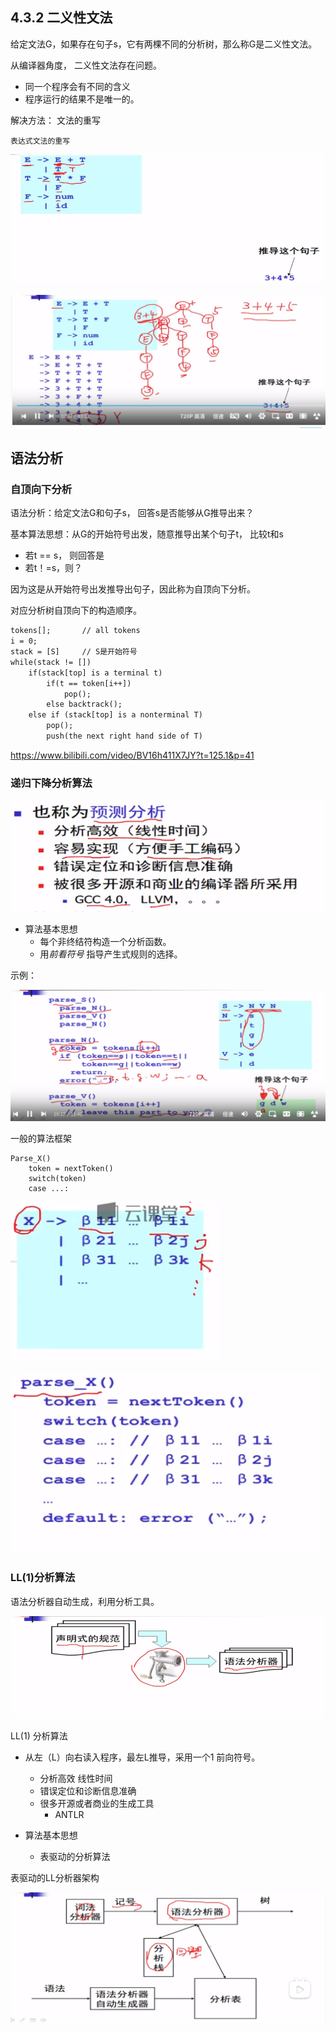 ## 4.3.2 二义性文法

给定文法G，如果存在句子s，它有两棵不同的分析树，那么称G是二义性文法。

从编译器角度， 二义性文法存在问题。

- 同一个程序会有不同的含义
- 程序运行的结果不是唯一的。

解决方法： 文法的重写

`表达式文法的重写`

![image-20230626204932294](images/image-20230626204932294.png)

  ![image-20230626212350722](images/image-20230626212350722.png)

## 语法分析

### 自顶向下分析

语法分析：给定文法G和句子s， 回答s是否能够从G推导出来？

基本算法思想：从G的开始符号出发，随意推导出某个句子t， 比较t和s

- 若t == s， 则回答是
- 若t！=s，则？

因为这是从开始符号出发推导出句子，因此称为自顶向下分析。

对应分析树自顶向下的构造顺序。	

```txt
tokens[];		// all tokens
i = 0;
stack = [S]		// S是开始符号
while(stack != [])
	if(stack[top] is a terminal t)
		if(t == token[i++])
			pop();
		else backtrack();
	else if (stack[top] is a nonterminal T)
		pop();
		push(the next right hand side of T)
```

https://www.bilibili.com/video/BV16h411X7JY?t=125.1&p=41

### 递归下降分析算法

![image-20230628212814128](images/image-20230628212814128.png)

- 算法基本思想
  - 每个非终结符构造一个分析函数。
  - 用*前看符号* 指导产生式规则的选择。

示例：

![image-20230628214134542](images/image-20230628214134542.png)

一般的算法框架

```
Parse_X()
	token = nextToken()
	switch(token)
	case ...: 
```

![image-20230629085440038](images/image-20230629085440038.png)

![image-20230629085405724](images/image-20230629085405724.png)

### LL(1)分析算法

语法分析器自动生成，利用分析工具。

![image-20230629092003567](images/image-20230629092003567.png)

LL(1) 分析算法

- 从左（L）向右读入程序，最左L推导，采用一个1 前向符号。
  - 分析高效 线性时间
  - 错误定位和诊断信息准确
  - 很多开源或者商业的生成工具
    - ANTLR

- 算法基本思想
  - 表驱动的分析算法

表驱动的LL分析器架构

![image-20230629093224663](images/image-20230629093224663.png)







